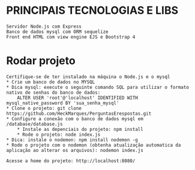 # PRINCIPAIS TECNOLOGIAS E LIBS
	Servidor Node.js com Express
  	Banco de dados mysql com ORM sequelize
 	Front end HTML com view engine EJS e Bootstrap 4

# Rodar projeto
	Certifique-se de ter instalado na máquina o Node.js e o mysql
    * Crie um banco de dados no MYSQL
    * Dica mysql: execute o seguinte comando SQL para utilizar o formato nativo de senhas do banco de dados:
        ALTER USER 'root'@'localhost' IDENTIFIED WITH mysql_native_password BY 'sua_senha_mysql'
    * Clone o projeto: git clone https://github.com/HeckMarques/PerguntasErespostas.git
    * Configure a conexão com o banco de dados mysql em /database/database.js
		* Instale as depenciais do projeto: npm install
		* Rode o projeto: node index.js
    * Dica: instale o nodemon: npm install nodemon -g
    * Rode o projeto com o nodemon (obtenha atualização automatica da aplicação ao alterar os arquivos): nodemon index.js
    
    Acesse a home do projeto: http://localhost:8080/
